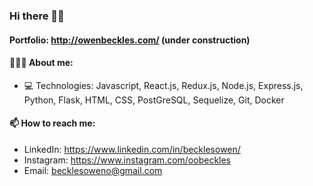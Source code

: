 ### Hi there 👋🏾
#### Portfolio: http://owenbeckles.com/ (under construction)
####  🧑🏾‍🦱 About me:
- 💻 Technologies: Javascript, React.js, Redux.js, Node.js, Express.js, Python, Flask, HTML, CSS, PostGreSQL, Sequelize, Git, Docker

####  📫 How to reach me:
- LinkedIn: https://www.linkedin.com/in/becklesowen/
- Instagram: https://www.instagram.com/oobeckles
- Email: becklesoweno@gmail.com

<!--
**owenbeckles/owenbeckles** is a ✨ _special_ ✨ repository because its `README.md` (this file) appears on your GitHub profile.

Here are some ideas to get you started:

- 🔭 I’m currently working on ...
- 🌱 I’m currently learning ...
- 👯 I’m looking to collaborate on ...
- 🤔 I’m looking for help with ...
- 💬 Ask me about ...
- 📫 How to reach me: ...
- 😄 Pronouns: ...
- ⚡ Fun fact: ...
-->
